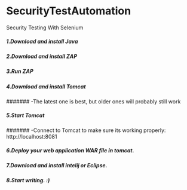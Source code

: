 # SecurityTestAutomation
Security Testing With Selenium
##### 1.Download and install Java
##### 2.Download and install ZAP
##### 3.Run ZAP
##### 4.Download and install Tomcat
  #######  -The latest one is best, but older ones will probably still work
##### 5.Start Tomcat
####### -Connect to Tomcat to make sure its working properly: http://localhost:8081
##### 6.Deploy your web application WAR file in tomcat.
##### 7.Download and install intelij or Eclipse.
##### 8.Start writing. :)
